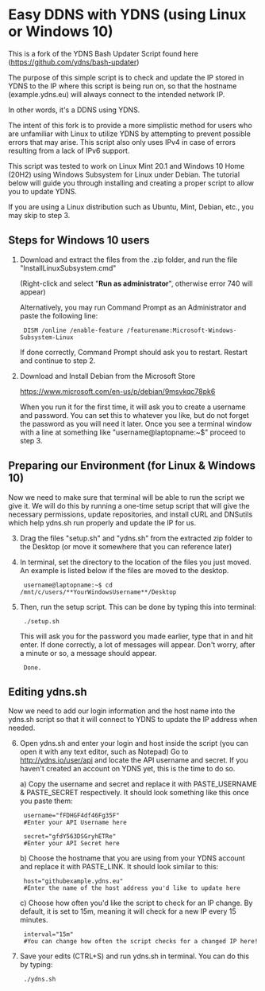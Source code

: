 # Easy DDNS with YDNS (using Linux or Windows 10)

This is a fork of the YDNS Bash Updater Script found here (https://github.com/ydns/bash-updater)

The purpose of this simple script is to check and update the IP stored in YDNS to the IP where this script is being run on, so that the hostname (example.ydns.eu) will always connect to the intended network IP. 

In other words, it's a DDNS using YDNS. 

The intent of this fork is to provide a more simplistic method for users who are unfamiliar with Linux to utilize YDNS by attempting to prevent possible errors that may arise. This script also only uses IPv4 in case of errors resulting from a lack of IPv6 support. 

This script was tested to work on Linux Mint 20.1 and Windows 10 Home (20H2) using Windows Subsystem for Linux under Debian. The tutorial below will guide you through installing and creating a proper script to allow you to update YDNS.

If you are using a Linux distribution such as Ubuntu, Mint, Debian, etc., you may skip to step 3.
## Steps for Windows 10 users

1) Download and extract the files from the .zip folder, and run the file "InstallLinuxSubsystem.cmd" 

	(Right-click and select "**Run as administrator**", otherwise error 740 will appear)

	Alternatively, you may run Command Prompt as an Administrator and paste the following line:

		DISM /online /enable-feature /featurename:Microsoft-Windows-Subsystem-Linux
		
	If done correctly, Command Prompt should ask you to restart. Restart and continue to step 2.
	
2) Download and Install Debian from the Microsoft Store

	https://www.microsoft.com/en-us/p/debian/9msvkqc78pk6
	
	When you run it for the first time, it will ask you to create a username and password. You can set this to whatever you like, but do not forget the password as you will need it later. Once you see a terminal window with a line at something like "username@laptopname:~$" proceed to step 3.

## Preparing our Environment (for Linux & Windows 10)

Now we need to make sure that terminal will be able to run the script we give it. We will do this by running a one-time setup script that will give the necessary permissions, update repositories, and install cURL and DNSutils which help ydns.sh run properly and update the IP for us.


3) Drag the files "setup.sh" and "ydns.sh" from the extracted zip folder to the Desktop (or move it somewhere that you can reference later)


4) In terminal, set the directory to the location of the files you just moved. An example is listed below if the files are moved to the desktop.

		username@laptopname:~$ cd /mnt/c/users/**YourWindowsUsername**/Desktop
		
5) Then, run the setup script. This can be done by typing this into terminal:

		./setup.sh
		
	This will ask you for the password you made earlier, type that in and hit enter. If done correctly, a lot of messages will appear. Don't worry, after a minute or so, a message should appear.
	
		Done.
		
## Editing ydns.sh
Now we need to add our login information and the host name into the ydns.sh script so that it will connect to YDNS to update the IP address when needed.


6) Open ydns.sh and enter your login and host inside the script (you can open it with any text editor, such as Notepad)
	Go to http://ydns.io/user/api and locate the API username and secret.
		If you haven't created an account on YDNS yet, this is the time to do so.
	
	a) Copy the username and secret and replace it with PASTE_USERNAME & PASTE_SECRET respectively. It should look something like this once you paste them:
	
		username="fFDHGF4df46Fg35F" 
		#Enter your API Username here
		
		secret="gfdY563DSGryhETRe" 
		#Enter your API Secret here

	b) Choose the hostname that you are using from your YDNS account and replace it with PASTE_LINK. It should look similar to this:

		host="githubexample.ydns.eu" 
		#Enter the name of the host address you'd like to update here
		
	c) Choose how often you'd like the script to check for an IP change. By default, it is set to 15m, meaning it will check for a new IP every 15 minutes.

		interval="15m"
		#You can change how often the script checks for a changed IP here!

7) Save your edits (CTRL+S) and run ydns.sh in terminal. You can do this by typing:

		./ydns.sh
		
